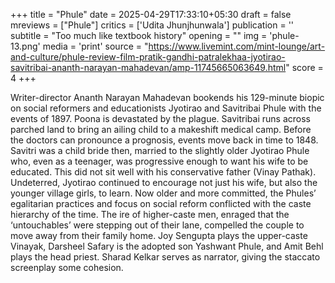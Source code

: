 +++
title = "Phule"
date = 2025-04-29T17:33:10+05:30
draft = false
mreviews = ["Phule"]
critics = ['Udita Jhunjhunwala']
publication = ''
subtitle = "Too much like textbook history"
opening = ""
img = 'phule-13.png'
media = 'print'
source = "https://www.livemint.com/mint-lounge/art-and-culture/phule-review-film-pratik-gandhi-patralekhaa-jyotirao-savitribai-ananth-narayan-mahadevan/amp-11745665063649.html"
score = 4
+++

Writer-director Ananth Narayan Mahadevan bookends his 129-minute biopic on social reformers and educationists Jyotirao and Savitribai Phule with the events of 1897. Poona is devastated by the plague. Savitribai runs across parched land to bring an ailing child to a makeshift medical camp. Before the doctors can pronounce a prognosis, events move back in time to 1848. Savitri was a child bride then, married to the slightly older Jyotirao Phule who, even as a teenager, was progressive enough to want his wife to be educated. This did not sit well with his conservative father (Vinay Pathak). Undeterred, Jyotirao continued to encourage not just his wife, but also the younger village girls, to learn. Now older and more committed, the Phules’ egalitarian practices and focus on social reform conflicted with the caste hierarchy of the time. The ire of higher-caste men, enraged that the ‘untouchables’ were stepping out of their lane, compelled the couple to move away from their family home. Joy Sengupta plays the upper-caste Vinayak, Darsheel Safary is the adopted son Yashwant Phule, and Amit Behl plays the head priest. Sharad Kelkar serves as narrator, giving the staccato screenplay some cohesion.
